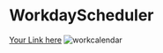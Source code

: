 # WorkdayScheduler
[Your Link here](https://jermaine1988.github.io/WorkdayScheduler/)
![workcalendar](https://user-images.githubusercontent.com/105750913/176330538-087d4a90-16fe-453b-a155-93d06d81276a.png)



